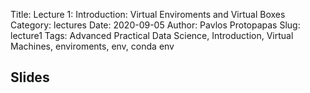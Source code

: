 Title: Lecture 1: Introduction: Virtual Enviroments and Virtual Boxes
Category: lectures
Date: 2020-09-05
Author: Pavlos Protopapas
Slug: lecture1
Tags: Advanced Practical Data Science, Introduction, Virtual Machines, enviroments, env, conda env 

## Slides

<!-- 
- [Lecture 1: Introduction | PDF]({attach}presentation/lecture1.pdf) 
- [Lecture 1: Introduction | PPTX]({attach}presentation/lecture1.pptx) -->


<!--## Forms -->
<!--
- [Form: Make Group](https://docs.google.com/spreadsheets/d/1j52h9a9KgHjv2M92_HE_oDBSfcsKcknUZikXO8_TllQ/edit?usp=sharing) 
- [Form: Sign Up Presentation](https://docs.google.com/spreadsheets/d/1Ngos6zKgufKXObvUCIKo4MaAjyuWwlyT4yFhDJczGXk/edit?usp=sharing)
-->